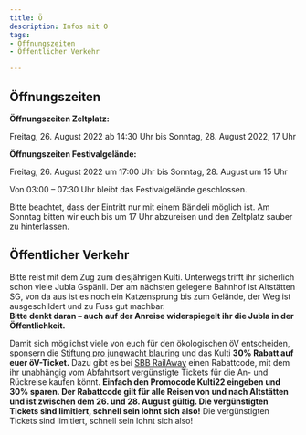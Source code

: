 ```yaml
---
title: Ö
description: Infos mit O
tags:
- Öffnungszeiten
- Öffentlicher Verkehr

---
```

## Öffnungszeiten

**Öffnungszeiten Zeltplatz:**

Freitag, 26. August 2022 ab 14:30 Uhr bis Sonntag, 28. August 2022, 17 Uhr

**Öffnungszeiten Festivalgelände:**

Freitag, 26. August 2022 um 17:00 Uhr bis Sonntag, 28. August um 15 Uhr

Von 03:00 – 07:30 Uhr bleibt das Festivalgelände geschlossen.

Bitte beachtet, dass der Eintritt nur mit einem Bändeli möglich ist. Am Sonntag bitten wir euch bis um 17 Uhr abzureisen und den Zeltplatz sauber zu hinterlassen.

## Öffentlicher Verkehr

Bitte reist mit dem Zug zum diesjährigen Kulti. Unterwegs trifft ihr sicherlich schon viele Jubla Gspänli. Der am nächsten gelegene Bahnhof ist Altstätten SG, von da aus ist es noch ein Katzensprung bis zum Gelände, der Weg ist ausgeschildert und zu Fuss gut machbar.  
**Bitte denkt daran – auch auf der Anreise widerspiegelt ihr die Jubla in der Öffentlichkeit.**

Damit sich möglichst viele von euch für den ökologischen öV entscheiden, sponsern die [Stiftung pro jungwacht blauring](https://www.jubla.ch/ueber-die-jubla/unterstuetzende/stiftung) und das Kulti **30% Rabatt auf euer öV-Ticket.** Dazu gibt es bei [SBB RailAway](https://www.railaway.ch/) einen Rabattcode, mit dem ihr unabhängig vom Abfahrtsort vergünstigte Tickets für die An- und Rückreise kaufen könnt. **Einfach den Promocode Kulti22 eingeben und 30% sparen. Der Rabattcode gilt für alle Reisen von und nach Altstätten und ist zwischen dem 26. und 28. August gültig. Die vergünstigten Tickets sind limitiert, schnell sein lohnt sich also!** Die vergünstigten Tickets sind limitiert, schnell sein lohnt sich also!